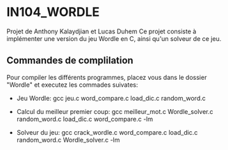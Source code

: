 # IN104_WORDLE
Projet de Anthony Kalaydjian et Lucas Duhem
Ce projet consiste à implémenter une version du jeu Wordle en C, ainsi qu'un solveur de ce jeu.



## Commandes de complilation
Pour compiler les différents programmes, placez vous dans le dossier "Wordle" et executez les commades suivates:

*   Jeu Wordle:
    gcc jeu.c word_compare.c load_dic.c random_word.c

*   Calcul du meilleur premier coup:
    gcc meilleur_mot.c Wordle_solver.c random_word.c load_dic.c word_compare.c -lm

*   Solveur du jeu:
    gcc crack_wordle.c word_compare.c load_dic.c random_word.c Wordle_solver.c -lm

